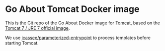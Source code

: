 Go About Tomcat Docker image
============================

This is the Git repo of the Go About Docker image for
[Tomcat](http://tomcat.apache.org/), based on the
[Tomcat 7 / JRE 7 official image](https://hub.docker.com/_/tomcat/).

We use
[jcassee/parameterized-entrypoint](https://github.com/jcassee/parameterized-entrypoint)
to process templates before starting Tomcat.
